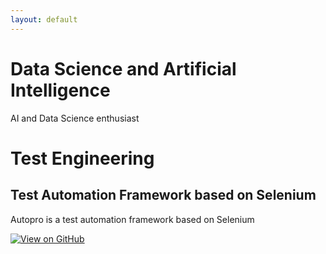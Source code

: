 ```yaml
---
layout: default
---
```


# Data Science and Artificial Intelligence
AI and Data Science enthusiast

# Test Engineering

## Test Automation Framework based on Selenium
Autopro is a test automation framework based on Selenium

[![View on GitHub](https://img.shields.io/badge/GitHub-View_on_GitHub-blue?logo=GitHub)](https://github.com/yeshwanthbr/autopro)
